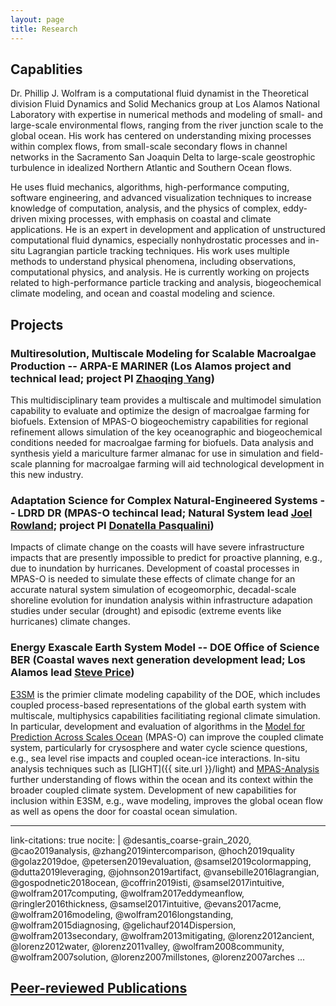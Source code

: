 ```yaml
---
layout: page
title: Research
---
```


## Capablities

Dr. Phillip J. Wolfram is a computational fluid dynamist in the Theoretical
division Fluid Dynamics and Solid Mechanics group at Los Alamos National
Laboratory with expertise in numerical methods and modeling of small- and
large-scale environmental flows, ranging from the river junction scale to the
global ocean. His work has centered on understanding mixing processes within
complex flows, from small-scale secondary flows in channel networks in the
Sacramento San Joaquin Delta to large-scale  geostrophic turbulence in idealized Northern
Atlantic and Southern Ocean flows.

He uses fluid mechanics, algorithms,
high-performance computing, software engineering, and advanced visualization
techniques to increase knowledge of computation, analysis, and the physics of
complex, eddy-driven mixing processes, with emphasis on coastal and climate
applications. He is an expert in development and application of unstructured
computational fluid dynamics, especially nonhydrostatic processes and in-situ
Lagrangian particle tracking techniques.  His work uses multiple methods to
understand physical phenomena, including observations, computational physics,
and analysis. He is currently working on projects related to high-performance
particle tracking and analysis, biogeochemical climate modeling, and ocean and
coastal modeling and science.

## Projects

### Multiresolution, Multiscale Modeling for Scalable Macroalgae Production -- ARPA-E MARINER (Los Alamos project and technical lead; project PI [Zhaoqing Yang](https://marine.pnnl.gov/staff/staff_info.asp?staff_num=971))

This multidisciplinary team provides a multiscale and multimodel simulation
capability to evaluate and optimize the design of macroalgae farming for
biofuels.
Extension of MPAS-O biogeochemistry capabilities for regional refinement allows
simulation of the key oceanographic and biogeochemical conditions needed for
macroalgae farming for biofuels.
Data analysis and synthesis yield a mariculture farmer almanac for use in simulation
and field-scale planning for macroalgae farming will aid technological
development in this new industry.

### Adaptation Science for Complex Natural-Engineered Systems -- LDRD DR (MPAS-O techincal lead; Natural System lead [Joel Rowland](http://www.lanl.gov/expertise/profiles/view/joel-rowland); project PI [Donatella Pasqualini](http://public.lanl.gov/dp/Home.html))

Impacts of climate change on the coasts will have severe infrastructure impacts
that are presently impossible to predict for proactive planning, e.g., due to
inundation by hurricanes.  Development of coastal processes in MPAS-O is needed
to simulate these effects of climate change for an accurate natural system
simulation of ecogeomorphic, decadal-scale shoreline evolution for inundation
analysis within infrastructure adapation studies under secular (drought) and
episodic (extreme events like hurricanes) climate changes.

### Energy Exascale Earth System Model -- DOE Office of Science BER (Coastal waves next generation development lead; Los Alamos lead [Steve Price](http://public.lanl.gov/sprice/))

[E3SM](https://climatemodeling.science.energy.gov/projects/energy-exascale-earth-system-model)
is the primier climate modeling capability of the DOE, which includes coupled
process-based representations of the global earth system with multiscale,
multiphysics capabilities facilitiating regional climate simulation.  In
particular, development and evaluation of algorithms in the [Model for
Prediction Across Scales Ocean](https://mpas-dev.github.io/ocean/ocean.html)
(MPAS-O) can improve the coupled climate system, particularly for crysosphere
and water cycle science questions, e.g., sea level rise impacts and coupled
ocean-ice interactions.  In-situ analysis techniques such as [LIGHT]({{
site.url }}/light) and
[MPAS-Analysis](https://github.com/MPAS-Dev/MPAS-Analysis/) further
understanding of flows within the ocean and its context within the broader
coupled climate system.  Development of new capabilities for inclusion
within E3SM, e.g., wave modeling, improves the global ocean flow as well as
opens the door for coastal ocean simulation.

---
link-citations: true
nocite: |
  @desantis_coarse-grain_2020, @cao2019analysis, @zhang2019intercomparison, @hoch2019quality
  @golaz2019doe, @petersen2019evaluation, @samsel2019colormapping, @dutta2019leveraging, @johnson2019artifact,
  @vansebille2016lagrangian, @gospodnetic2018ocean, @coffrin2019isti,
  @samsel2017intuitive,
  @wolfram2017computing, @wolfram2017eddymeanflow, @ringler2016thickness, @samsel2017intuitive,
  @evans2017acme,
  @wolfram2016modeling, @wolfram2016longstanding,
  @wolfram2015diagnosing,
  @gelichauf2014Dispersion,
  @wolfram2013secondary,
  @wolfram2013mitigating,
  @lorenz2012ancient,
  @lorenz2012water,
  @lorenz2011valley,
  @wolfram2008community,
  @wolfram2007solution,
  @lorenz2007millstones,
  @lorenz2007arches
...

## [Peer-reviewed Publications](https://scholar.google.com/citations?user=LbNn4wIAAAAJ&hl=en)
